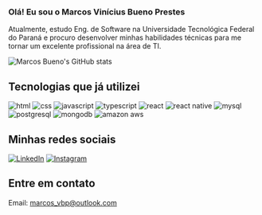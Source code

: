 ### Olá! Eu sou o Marcos Vinícius Bueno Prestes
Atualmente, estudo Eng. de Software na Universidade Tecnológica Federal do Paraná e procuro desenvolver minhas habilidades técnicas para me tornar um excelente profissional na área de TI.

![Marcos Bueno's GitHub stats](https://github-readme-stats.vercel.app/api?username=BuenoMVP&show_icons=true&theme=tokyonight)

## Tecnologias que já utilizei

<div>
    <img aling="center" alt="html" src="https://img.shields.io/badge/HTML5-E34F26?style=for-the-badge&logo=html5&logoColor=white" />
    <img aling="center" alt="css" src="https://img.shields.io/badge/CSS3-1572B6?style=for-the-badge&logo=css3&logoColor=white" />
    <img aling="center" alt="javascript" src="https://img.shields.io/badge/JavaScript-F7DF1E?style=for-the-badge&logo=javascript&logoColor=black" />
    <img aling="center" alt="typescript" src="https://img.shields.io/badge/TypeScript-007ACC?style=for-the-badge&logo=typescript&logoColor=white" />
    <img aling="center" alt="react" src="https://img.shields.io/badge/React-20232A?style=for-the-badge&logo=react&logoColor=61DAFB" />
    <img aling="center" alt="react native" src="https://img.shields.io/badge/React_Native-20232A?style=for-the-badge&logo=react&logoColor=61DAFB" />
    <img aling="center" alt="mysql" src="https://img.shields.io/badge/MySQL-00000F?style=for-the-badge&logo=mysql&logoColor=white" />
    <img aling="center" alt="postgresql" src="https://img.shields.io/badge/PostgreSQL-316192?style=for-the-badge&logo=postgresql&logoColor=white" />
    <img aling="center" alt="mongodb" src="https://img.shields.io/badge/MongoDB-4EA94B?style=for-the-badge&logo=mongodb&logoColor=white" />
    <img aling="center" alt="amazon aws" src="https://img.shields.io/badge/Amazon_AWS-232F3E?style=for-the-badge&logo=amazon-aws&logoColor=white" />
</div>

## Minhas redes sociais
[![LinkedIn](https://img.shields.io/badge/LinkedIn-0077B5?style=for-the-badge&logo=linkedin&logoColor=white)](https://www.linkedin.com/in/marcos-vin%C3%ADcius-bueno-prestes-5633671a9/) 
[![Instagram](https://img.shields.io/badge/Instagram-E4405F?style=for-the-badge&logo=instagram&logoColor=white)](https://www.instagram.com/marcosvbp_/)

## Entre em contato
Email: marcos_vbp@outlook.com
